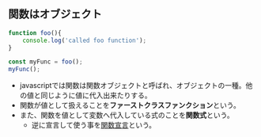 ## 関数はオブジェクト
```javascript
function foo(){
    console.log('called foo function');
}

const myFunc = foo();
myFunc();
```
* javascriptでは関数は関数オブジェクトと呼ばれ、オブジェクトの一種。他の値と同じように値に代入出来たりする。
* 関数が値として扱えることを**ファーストクラスファンクション**という。
* また、関数を値として変数へ代入している式のことを**関数式**という。
	* 逆に宣言して使う事を[関数宣言](functionDeclaration.md)という。